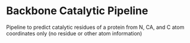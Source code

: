 # Backbone Catalytic Pipeline
Pipeline to predict catalytic residues of a protein from N, CA, and C atom coordinates only (no residue or other atom information)
